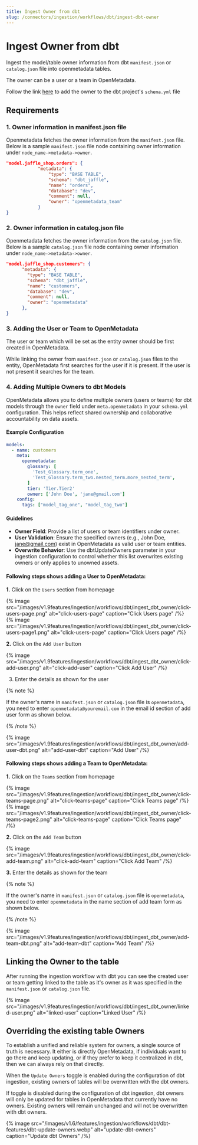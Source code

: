 ```yaml
---
title: Ingest Owner from dbt
slug: /connectors/ingestion/workflows/dbt/ingest-dbt-owner
---
```


# Ingest Owner from dbt

Ingest the model/table owner information from dbt `manifest.json` or `catalog.json` file into openmetadata tables.

The owner can be a user or a team in OpenMetadata.

Follow the link [here](https://docs.getdbt.com/reference/resource-configs/meta) to add the owner to the dbt project's `schema.yml` file

## Requirements

### 1. Owner information in manifest.json file
Openmetadata fetches the owner information from the `manifest.json` file. Below is a sample `manifest.json` file node containing owner information under `node_name->metadata->owner`.

```json
"model.jaffle_shop.orders": {
			"metadata": {
				"type": "BASE TABLE",
				"schema": "dbt_jaffle",
				"name": "orders",
				"database": "dev",
				"comment": null,
				"owner": "openmetadata_team"
			}
}
```

### 2. Owner information in catalog.json file
Openmetadata fetches the owner information from the `catalog.json` file. Below is a sample `catalog.json` file node containing owner information under `node_name->metadata->owner`.

```json
"model.jaffle_shop.customers": {
      "metadata": {
        "type": "BASE TABLE",
        "schema": "dbt_jaffle",
        "name": "customers",
        "database": "dev",
        "comment": null,
        "owner": "openmetadata"
      },
}
```

### 3. Adding the User or Team to OpenMetadata
The user or team which will be set as the entity owner should be first created in OpenMetadata.

While linking the owner from `manifest.json` or `catalog.json` files to the entity, OpenMetadata first searches for the user if it is present. If the user is not present it searches for the team.

### 4. Adding Multiple Owners to dbt Models

OpenMetadata allows you to define multiple owners (users or teams) for dbt models through the `owner` field under `meta.openmetadata` in your `schema.yml` configuration. This helps reflect shared ownership and collaborative accountability on data assets.

#### Example Configuration

```yaml
models:
  - name: customers
    meta:
      openmetadata:
        glossary: [
          'Test_Glossary.term_one',
          'Test_Glossary.term_two.nested_term.more_nested_term',
        ]
        tier: 'Tier.Tier2'
        owner: ['John Doe', 'jane@gmail.com']
    config:
      tags: ["model_tag_one", "model_tag_two"]
```

#### Guidelines

- **Owner Field**: Provide a list of users or team identifiers under owner.
- **User Validation**: Ensure the specified owners (e.g., John Doe, jane@gmail.com) exist in OpenMetadata as valid user or team entities.
- **Overwrite Behavior**: Use the dbtUpdateOwners parameter in your ingestion configuration to control whether this list overwrites existing owners or only applies to unowned assets.

#### Following steps shows adding a User to OpenMetadata:
**1.** Click on the `Users` section from homepage

{% image
  src="/images/v1.9features/ingestion/workflows/dbt/ingest_dbt_owner/click-users-page.png"
  alt="click-users-page"
  caption="Click Users page"
 /%}
{% image
  src="/images/v1.9features/ingestion/workflows/dbt/ingest_dbt_owner/click-users-page1.png"
  alt="click-users-page"
  caption="Click Users page"
 /%}

**2.** Click on the `Add User` button

{% image
  src="/images/v1.9features/ingestion/workflows/dbt/ingest_dbt_owner/click-add-user.png"
  alt="click-add-user"
  caption="Click Add User"
 /%}


3. Enter the details as shown for the user

{% note %}

If the owner's name in `manifest.json` or `catalog.json` file is `openmetadata`, you need to enter `openmetadata@youremail.com` in the email id section of add user form as shown below.

{% /note %}

{% image
  src="/images/v1.9features/ingestion/workflows/dbt/ingest_dbt_owner/add-user-dbt.png"
  alt="add-user-dbt"
  caption="Add User"
 /%}


#### Following steps shows adding a Team to OpenMetadata:
**1.** Click on the `Teams` section from homepage

{% image
  src="/images/v1.9features/ingestion/workflows/dbt/ingest_dbt_owner/click-teams-page.png"
  alt="click-teams-page"
  caption="Click Teams page"
 /%}
 {% image
  src="/images/v1.9features/ingestion/workflows/dbt/ingest_dbt_owner/click-teams-page2.png"
  alt="click-teams-page"
  caption="Click Teams page"
 /%}

**2.** Click on the `Add Team` button

{% image
  src="/images/v1.9features/ingestion/workflows/dbt/ingest_dbt_owner/click-add-team.png"
  alt="click-add-team"
  caption="Click Add Team"
 /%}


**3.** Enter the details as shown for the team

{% note %}

If the owner's name in `manifest.json` or `catalog.json` file is `openmetadata`, you need to enter `openmetadata` in the name section of add team form as shown below.

{% /note %}

{% image
  src="/images/v1.9features/ingestion/workflows/dbt/ingest_dbt_owner/add-team-dbt.png"
  alt="add-team-dbt"
  caption="Add Team"
 /%}


## Linking the Owner to the table

After running the ingestion workflow with dbt you can see the created user or team getting linked to the table as it's owner as it was specified in the `manifest.json` or `catalog.json` file.

{% image
  src="/images/v1.9features/ingestion/workflows/dbt/ingest_dbt_owner/linked-user.png"
  alt="linked-user"
  caption="Linked User"
 /%}



## Overriding the existing table Owners

To establish a unified and reliable system for owners, a single source of truth is necessary. It either is directly OpenMetadata, if individuals want to go there and keep updating, or if they prefer to keep it centralized in dbt, then we can always rely on that directly.

When the `Update Owners` toggle is enabled during the configuration of dbt ingestion, existing owners of tables will be overwritten with the dbt owners.

If toggle is disabled during the configuration of dbt ingestion, dbt owners will only be updated for tables in OpenMetadata that currently have no owners. Existing owners will remain unchanged and will not be overwritten with dbt owners.

{% image
  src="/images/v1.6/features/ingestion/workflows/dbt/dbt-features/dbt-update-owners.webp"
  alt="update-dbt-owners"
  caption="Update dbt Owners"
 /%}
